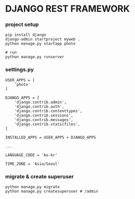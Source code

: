 # DJANGO REST FRAMEWORK

### project setup

```
pip install django
django-admin startproject myweb .
python manage.py startapp photo

# run
python manage.py runserver
```

### settings.py

```
USER_APPS = [
    'photo'
]

DJANGO_APPS = [
    'django.contrib.admin',
    'django.contrib.auth',
    'django.contrib.contenttypes',
    'django.contrib.sessions',
    'django.contrib.messages',
    'django.contrib.staticfiles',
]

INSTALLED_APPS = USER_APPS + DJANGO_APPS

...

LANGUAGE_CODE = 'ko-kr'

TIME_ZONE = 'Asia/Seoul'
```

### migrate & create superuser

```
python manage.py migrate
python manage.py createsuperuser # /admin
```
